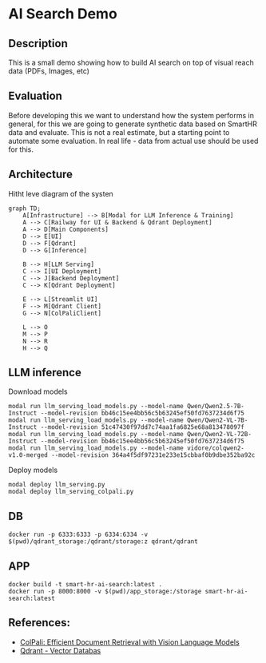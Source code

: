 # AI Search Demo 

## Description 

This is a small demo showing how to build AI search on top of visual reach data (PDFs, Images, etc)


## Evaluation

Before developing this we want to understand how the system performs in general, for this we are going to generate synthetic data based on SmartHR data and evaluate. This is not a real estimate, but a starting point to automate some evaluation. In real life - data from actual use should be used for this.

## Architecture 

Hitht leve diagram of the systen 


```mermaid
graph TD;
    A[Infrastructure] --> B[Modal for LLM Inference & Training]
    A --> C[Railway for UI & Backend & Qdrant Deployment]
    A --> D[Main Components]
    D --> E[UI]
    D --> F[Qdrant]
    D --> G[Inference]

    B --> H[LLM Serving]
    C --> I[UI Deployment]
    C --> J[Backend Deployment]
    C --> K[Qdrant Deployment]

    E --> L[Streamlit UI]
    F --> M[Qdrant Client]
    G --> N[ColPaliClient]

    L --> O
    M --> P
    N --> R
    H --> Q
```

## LLM inference 

Download models

```
modal run llm_serving_load_models.py --model-name Qwen/Qwen2.5-7B-Instruct --model-revision bb46c15ee4bb56c5b63245ef50fd7637234d6f75
modal run llm_serving_load_models.py --model-name Qwen/Qwen2-VL-7B-Instruct --model-revision 51c47430f97dd7c74aa1fa6825e68a813478097f
modal run llm_serving_load_models.py --model-name Qwen/Qwen2-VL-72B-Instruct --model-revision bb46c15ee4bb56c5b63245ef50fd7637234d6f75
modal run llm_serving_load_models.py --model-name vidore/colqwen2-v1.0-merged --model-revision 364a4f5df97231e233e15cbbaf0b9dbe352ba92c
```

Deploy models

```
modal deploy llm_serving.py 
modal deploy llm_serving_colpali.py
```

## DB 

```
docker run -p 6333:6333 -p 6334:6334 -v $(pwd)/qdrant_storage:/qdrant/storage:z qdrant/qdrant
```

## APP 

```
docker build -t smart-hr-ai-search:latest .
docker run -p 8000:8000 -v $(pwd)/app_storage:/storage smart-hr-ai-search:latest
```

## References:

- [ColPali: Efficient Document Retrieval with Vision Language Models](https://github.com/illuin-tech/colpali?)
- [Qdrant - Vector Databas](https://github.com/qdrant/qdrant)